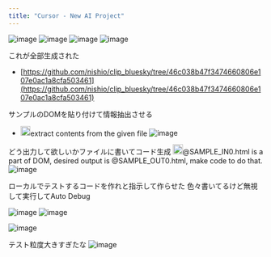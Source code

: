 ```yaml
---
title: "Cursor - New AI Project"
---
```


![image](https://gyazo.com/f1e7b103e68de89618fabffd26863405/thumb/1000)
![image](https://gyazo.com/4eeb7bf61b1f387760c8f83fe310b3d5/thumb/1000)
![image](https://gyazo.com/80c6102afc9492f0e8e11230f7e8bab1/thumb/1000)
![image](https://gyazo.com/8126c7d89a890a163825bb50c29b66ce/thumb/1000)

これが全部生成された
- [https://github.com/nishio/clip_bluesky/tree/46c038b47f3474660806e107e0ac1a8cfa503461](https://github.com/nishio/clip_bluesky/tree/46c038b47f3474660806e107e0ac1a8cfa503461)

サンプルのDOMを貼り付けて情報抽出させる
- <img src='https://scrapbox.io/api/pages/nishio/nishio/icon' alt='nishio.icon' height="19.5"/>extract contents from the given file
![image](https://gyazo.com/f46837d3839bd2a00793c85a790935da/thumb/1000)

どう出力して欲しいかファイルに書いてコード生成
<img src='https://scrapbox.io/api/pages/nishio/nishio/icon' alt='nishio.icon' height="19.5"/>@SAMPLE_IN0.html is a part of DOM, desired output is  @SAMPLE_OUT0.html, make code to do that.
![image](https://gyazo.com/1e036f5c8db29db23e7bddcfd318d089/thumb/1000)

ローカルでテストするコードを作れと指示して作らせた
色々書いてるけど無視して実行してAuto Debug

![image](https://gyazo.com/bd2789ec140d96455017f1b8d0e2877a/thumb/1000)
![image](https://gyazo.com/f563381fbd7c2e585a4d3d4c2c84cdd4/thumb/1000)


![image](https://gyazo.com/70fb48ef04837228bde859706088ce21/thumb/1000)

テスト粒度大きすぎたな
![image](https://gyazo.com/fde131dcc43cf66093d9296d8f534908/thumb/1000)

